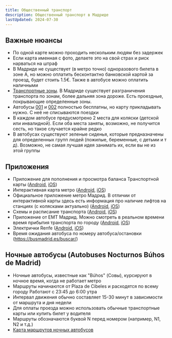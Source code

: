 ```yaml
---
title: Общественный транспорт
description: Общественный транспорт в Мадриде
lastUpdated: 2024-07-30
---
```


## Важные нюансы
- По одной карте можно проходить нескольким людям без задержек
- Если карта именная с фото, делаете это на свой страх и риск нарваться на штраф
- В Мадриде не существует (в метро точно) одноразового билета в зоне А, но можно оплатить бесконтактно банковской картой за проезд, будет стоить 1.5€. Также в автобусе можно оплатить наличными
- [Транспортные зоны](https://www.comunidad.madrid/servicios/transporte/zonas-tarifarias). В Мадриде существует разграничения транспорта по зонам, более дальняя зона дороже. Есть проездные, покрывающие определенные зоны.
- Автобусы [001](https://www.madridbuses.com/autobuses-emt/horarios-001-madrid.html) и [002](https://www.madridbuses.com/autobuses-emt/horarios-002-madrid.html) полностью бесплатны, но карту прикладывать нужно. С неё не списываются поездки
- В каждом автобусе предусмотрено 2 места для коляски (детской или инвалидной). Если оба места заняты, возможно, не получится сесть, но такое случается крайне редко
- В автобусах существуют зеленые сиденья, которые предназначены для определенных групп людей (пожилые, беременные, с детьми и т д). Возможно, не самая лучшая идея занимать их, если вы не из этой группы

## Приложения

- Приложение для пополнения и просмотра баланса Транспортной карты ([Android](https://play.google.com/store/apps/details?id=com.crtm.recarga&hl=es), [iOS](https://apps.apple.com/es/app/tarjeta-transporte/id1619770175?l=en-GB))
- Интерактивная карта метро ([Android](https://play.google.com/store/apps/details?id=com.mapway.global), [iOS](https://apps.apple.com/gb/app/mapway-city-journey-planner/id6443581415))
- Официальное приложение метро Мадрид. В отличии от интерактивной карты здесь есть информация про наличие лифтов на станциях (с колясками актуально) ([Android](https://play.google.com/store/apps/details?id=es.metromadrid.metroandroid), [iOS](https://apps.apple.com/es/app/metro-de-madrid-oficial/id481638277))
- Схемы и расписание транспорта ([Android](https://play.google.com/store/apps/details?id=com.greenlionsoft.free.madrid&hl=es), [iOS](https://apps.apple.com/es/app/madrid-metro-bus-cercanias/id1359656589?l=en-GB))
- Приложение от ЕМТ Мадрид. Можно смотреть в реальном времени время прибытия транспорта по городу ([Android](https://play.google.com/store/apps/details?id=com.emtmadrid.emt), [iOS](https://apps.apple.com/es/app/emt-madrid/id332237215))
- Электрички Renfe ([Android](https://play.google.com/store/apps/details?id=com.renfe.renfecercanias), [iOS](https://apps.apple.com/es/app/renfe-cercanias/id953441960?l=en-GB))
- Время ожидания автобуса по номеру автобуса/остановки (https://busmadrid.es/buscar/)

## Ночные автобусы (Autobuses Nocturnos Búhos de Madrid)

- Ночные автобусы, известные как "Búhos" (Совы), курсируют в ночное время, когда не работает метро
- Маршруты начинаются от Plaza de Cibeles и расходятся по всему городу
Работают с 23:45 до 6:00 утра
- Интервал движения обычно составляет 15-30 минут в зависимости от маршрута и дня недели
- Для оплаты проезда можно использовать обычные транспортные карты или купить билет у водителя
- Маршруты обозначаются буквой N перед номером (например, N1, N2 и т.д.)
- [Карта маршрутов ночных автобусов](https://www.madrid.es/UnidadesDescentralizadas/UDCMedios/noticias/2009/05Mayo/18Lunes/NotasdePrensa/Buhos/ficheros/EMT%20Noct7aMy09s3%20remarcado.pdf)
